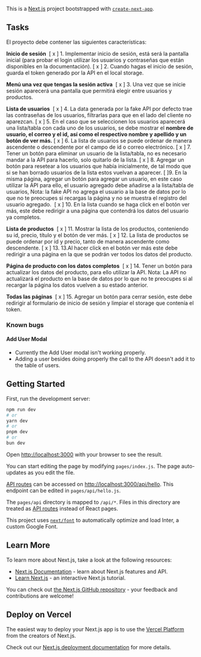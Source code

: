 This is a [Next.js](https://nextjs.org/) project bootstrapped with [`create-next-app`](https://github.com/vercel/next.js/tree/canary/packages/create-next-app).


## Tasks
El proyecto debe contener las siguientes características:

**Inicio de sesión** 
[ x ] 1. Implementar inicio de sesión, está será la pantalla inicial (para probar el login utilizar los usuarios y contraseñas que están disponibles en la documentación). 
[ x ] 2. Cuando hagas el inicio de sesión, guarda el token generado por la API en el local storage.

**Menú una vez que tengas la sesión activa** 
[ x ] 3. Una vez que se inicie sesión aparecerá una pantalla que permitirá elegir entre usuarios y productos.

**Lista de usuarios** 
[ x ] 4. La data generada por la fake API por defecto trae las contraseñas de los usuarios, filtrarlas para que en el lado del cliente no aparezcan. 
[ x ] 5. En el caso que se seleccionen los usuarios aparecerá una lista/tabla con cada uno de los usuarios, se debe mostrar el **nombre de usuario, el correo y el id, así como el respectivo nombre y apellido y un botón de ver más.**
[ x ] 6. La lista de usuarios se puede ordenar de manera ascendente o descendente por el campo de id o correo electrónico. 
[ x ] 7. Tener un botón para eliminar un usuario de la lista/tabla, no es necesario mandar a la API para hacerlo, solo quitarlo de la lista. 
[ x ] 8. Agregar un botón para resetear a los usuarios que había inicialmente, de tal modo que si se han borrado usuarios de la lista estos vuelvan a aparecer. 
[ ]9. En la misma página, agregar un botón para agregar un usuario, en este caso utilizar la API para ello, el usuario agregado debe añadirse a la lista/tabla de usuarios, Nota: la fake API no agrega el usuario a la base de datos por lo que no te preocupes si recargas la página y no se muestra el registro del usuario agregado. 
[ x ] 10. En la lista cuando se haga click en el botón ver más, este debe redirigir a una página que contendrá los datos del usuario ya completos.

**Lista de productos** 
[ x ] 11. Mostrar la lista de los productos, conteniendo su id, precio, título y el botón de ver más.
[ x ] 12. La lista de productos se puede ordenar por id y precio, tanto de manera ascendente como descendente. 
[ x ] 13. 13.Al hacer click en el botón ver más este debe redirigir a una página en la que se podrán ver todos los datos del producto.

**Página de producto con los datos completos** 
[ x ] 14. Tener un botón para actualizar los datos del producto, para ello utilizar la API. Nota: La API no actualizará el producto en la base de datos por lo que no te preocupes si al recargar la página los datos vuelven a su estado anterior.

**Todas las páginas** 
[ x ] 15. Agregar un botón para cerrar sesión, este debe redirigir al formulario de inicio de sesión y limpiar el storage que contenía el token.


### Known bugs
#### Add User Modal
- Currently the Add User modal isn't working properly.
- Adding a user besides doing properly the call to the API doesn't add it to the table of users.

## Getting Started

First, run the development server:

```bash
npm run dev
# or
yarn dev
# or
pnpm dev
# or
bun dev
```

Open [http://localhost:3000](http://localhost:3000) with your browser to see the result.

You can start editing the page by modifying `pages/index.js`. The page auto-updates as you edit the file.

[API routes](https://nextjs.org/docs/api-routes/introduction) can be accessed on [http://localhost:3000/api/hello](http://localhost:3000/api/hello). This endpoint can be edited in `pages/api/hello.js`.

The `pages/api` directory is mapped to `/api/*`. Files in this directory are treated as [API routes](https://nextjs.org/docs/api-routes/introduction) instead of React pages.

This project uses [`next/font`](https://nextjs.org/docs/basic-features/font-optimization) to automatically optimize and load Inter, a custom Google Font.

## Learn More

To learn more about Next.js, take a look at the following resources:

- [Next.js Documentation](https://nextjs.org/docs) - learn about Next.js features and API.
- [Learn Next.js](https://nextjs.org/learn) - an interactive Next.js tutorial.

You can check out [the Next.js GitHub repository](https://github.com/vercel/next.js/) - your feedback and contributions are welcome!

## Deploy on Vercel

The easiest way to deploy your Next.js app is to use the [Vercel Platform](https://vercel.com/new?utm_medium=default-template&filter=next.js&utm_source=create-next-app&utm_campaign=create-next-app-readme) from the creators of Next.js.

Check out our [Next.js deployment documentation](https://nextjs.org/docs/deployment) for more details.
